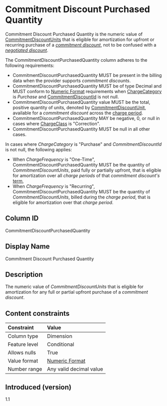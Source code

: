 # Commitment Discount Purchased Quantity

Commitment Discount Purchased Quantity is the numeric value of [CommitmentDiscountUnits](#commitmentdiscountunit) that is eligible for amortization for upfront or recurring purchase of a [*commitment discount*](#glossary:commitment-discount), not to be confused with a [*negotiated discount*](#glossary:negotiated-discount).

The CommitmentDiscountPurchasedQuantity column adheres to the following requirements:

* CommitmentDiscountPurchasedQuantity MUST be present in the billing data when the provider supports *commitment discounts*.
* CommitmentDiscountPurchasedQuantity MUST be of type Decimal and MUST conform to [Numeric Format](#numericformat) requirements when [ChargeCategory](#chargecategory) is *Purchase* and [CommitmentDiscountId](#commitmentdiscountid) is not null.
* CommitmentDiscountPurchasedQuantity value MUST be the total, positive quantity of units, denoted by [CommitmentDiscountUnit](#commitmentdiscountunit), available for a *commitment discount* across the [charge period](#glossary:chargeperiod).
* CommitmentDiscountPurchasedQuantity MAY be negative, 0, or null in cases where [ChargeClass](#chargeclass) is "Correction".
* CommitmentDiscountPurchasedQuantity MUST be null in all other cases.

In cases where *ChargeCategory* is "Purchase" and *CommitmentDiscountId* is not null, the following applies:

* When *ChargeFrequency* is "One-Time", CommitmentDiscountPurchasedQuantity MUST be the quantity of *CommitmentDiscountUnits*, paid fully or partially upfront, that is eligible for amortization over all *charge periods* of that *commitment discount's* [term](#glossary:term),
* When *ChargeFrequency* is "Recurring", CommitmentDiscountPurchasedQuantity MUST be the quantity of *CommitmentDiscountUnits*, billed during the *charge period*, that is eligible for amortization over that *charge period*.

## Column ID

CommitmentDiscountPurchasedQuantity

## Display Name

Commitment Discount Purchased Quantity

## Description

The numeric value of *CommitmentDiscountUnits* that is eligible for amortization for any full or partial upfront purchase of a *commitment discount*.

## Content constraints

| Constraint      | Value            |
|:----------------|:-----------------|
| Column type     | Dimension        |
| Feature level   | Conditional      |
| Allows nulls    | True             |
| Value format    | [Numeric Format](#numericformat) |
| Number range    | Any valid decimal value |

## Introduced (version)

1.1

